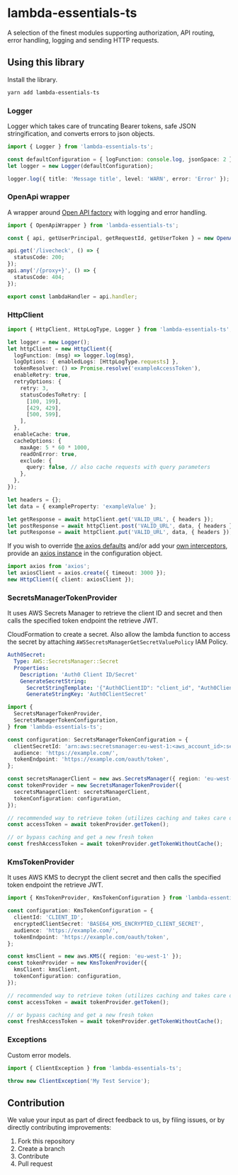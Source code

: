 # lambda-essentials-ts

A selection of the finest modules supporting authorization, API routing, error handling, logging and sending HTTP requests.

## Using this library

Install the library.

```bash
yarn add lambda-essentials-ts
```

### Logger

Logger which takes care of truncating Bearer tokens, safe JSON stringification, and converts errors to json objects.

```typescript
import { Logger } from 'lambda-essentials-ts';

const defaultConfiguration = { logFunction: console.log, jsonSpace: 2 };
let logger = new Logger(defaultConfiguration);

logger.log({ title: 'Message title', level: 'WARN', error: 'Error' });
```

### OpenApi wrapper

A wrapper around [Open API factory](https://github.com/wparad/openapi-factory.js) with logging and error handling.

```typescript
import { OpenApiWrapper } from 'lambda-essentials-ts';

const { api, getUserPrincipal, getRequestId, getUserToken } = new OpenApiWrapper(requestLogger);

api.get('/livecheck', () => {
  statusCode: 200;
});
api.any('/{proxy+}', () => {
  statusCode: 404;
});

export const lambdaHandler = api.handler;
```

### HttpClient

```typescript
import { HttpClient, HttpLogType, Logger } from 'lambda-essentials-ts';

let logger = new Logger();
let httpClient = new HttpClient({
  logFunction: (msg) => logger.log(msg),
  logOptions: { enabledLogs: [HttpLogType.requests] },
  tokenResolver: () => Promise.resolve('exampleAccessToken'),
  enableRetry: true,
  retryOptions: {
    retry: 3,
    statusCodesToRetry: [
      [100, 199],
      [429, 429],
      [500, 599],
    ],
  },
  enableCache: true,
  cacheOptions: {
    maxAge: 5 * 60 * 1000,
    readOnError: true,
    exclude: {
      query: false, // also cache requests with query parameters
    },
  },
});

let headers = {};
let data = { exampleProperty: 'exampleValue' };

let getResponse = await httpClient.get('VALID_URL', { headers });
let postResponse = await httpClient.post('VALID_URL', data, { headers });
let putResponse = await httpClient.put('VALID_URL', data, { headers });
```

If you wish to override [the axios defaults](https://github.com/axios/axios#config-defaults) and/or add your [own interceptors](https://github.com/axios/axios#interceptors),
provide an [axios instance](https://github.com/axios/axios) in the configuration object.

```typescript
import axios from 'axios';
let axiosClient = axios.create({ timeout: 3000 });
new HttpClient({ client: axiosClient });
```

### SecretsManagerTokenProvider

It uses AWS Secrets Manager to retrieve the client ID and secret and then calls the specified token endpoint the retrieve JWT.

CloudFormation to create a secret. Also allow the lambda function to access the secret by attaching `AWSSecretsManagerGetSecretValuePolicy` IAM Policy.

```yaml
Auth0Secret:
  Type: AWS::SecretsManager::Secret
  Properties:
    Description: 'Auth0 Client ID/Secret'
    GenerateSecretString:
      SecretStringTemplate: '{"Auth0ClientID": "client_id", "Auth0ClientSecret": "client_secret"}'
      GenerateStringKey: 'Auth0ClientSecret'
```

```typescript
import {
  SecretsManagerTokenProvider,
  SecretsManagerTokenConfiguration,
} from 'lambda-essentials-ts';

const configuration: SecretsManagerTokenConfiguration = {
  clientSecretId: 'arn:aws:secretsmanager:eu-west-1:<aws_account_id>:secret:<secret_id>',
  audience: 'https://example.com/',
  tokenEndpoint: 'https://example.com/oauth/token',
};

const secretsManagerClient = new aws.SecretsManager({ region: 'eu-west-1' });
const tokenProvider = new SecretsManagerTokenProvider({
  secretsManagerClient: secretsManagerClient,
  tokenConfiguration: configuration,
});

// recommended way to retrieve token (utilizes caching and takes care of token expiration)
const accessToken = await tokenProvider.getToken();

// or bypass caching and get a new fresh token
const freshAccessToken = await tokenProvider.getTokenWithoutCache();
```

### KmsTokenProvider

It uses AWS KMS to decrypt the client secret and then calls the specified token endpoint the retrieve JWT.

```typescript
import { KmsTokenProvider, KmsTokenConfiguration } from 'lambda-essentials-ts';

const configuration: KmsTokenConfiguration = {
  clientId: 'CLIENT_ID',
  encryptedClientSecret: 'BASE64_KMS_ENCRYPTED_CLIENT_SECRET',
  audience: 'https://example.com/',
  tokenEndpoint: 'https://example.com/oauth/token',
};

const kmsClient = new aws.KMS({ region: 'eu-west-1' });
const tokenProvider = new KmsTokenProvider({
  kmsClient: kmsClient,
  tokenConfiguration: configuration,
});

// recommended way to retrieve token (utilizes caching and takes care of token expiration)
const accessToken = await tokenProvider.getToken();

// or bypass caching and get a new fresh token
const freshAccessToken = await tokenProvider.getTokenWithoutCache();
```

### Exceptions

Custom error models.

```typescript
import { ClientException } from 'lambda-essentials-ts';

throw new ClientException('My Test Service');
```

## Contribution

We value your input as part of direct feedback to us, by filing issues, or by directly contributing improvements:

1. Fork this repository
1. Create a branch
1. Contribute
1. Pull request
